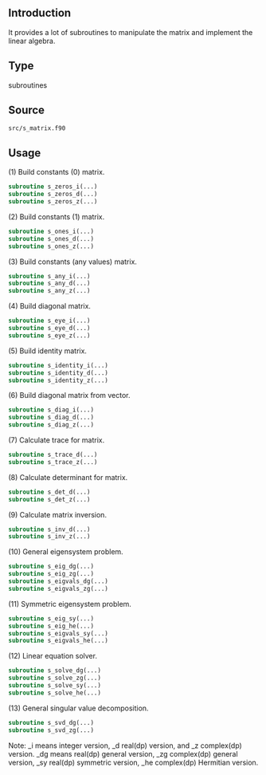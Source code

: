## Introduction

It provides a lot of subroutines to manipulate the matrix and implement the linear algebra.

## Type

subroutines

## Source

`src/s_matrix.f90`

## Usage

(1) Build constants (0) matrix.

```fortran
subroutine s_zeros_i(...)
subroutine s_zeros_d(...)
subroutine s_zeros_z(...)
```

(2) Build constants (1) matrix.

```fortran
subroutine s_ones_i(...)
subroutine s_ones_d(...)
subroutine s_ones_z(...)
```

(3) Build constants (any values) matrix.

```fortran
subroutine s_any_i(...)
subroutine s_any_d(...)
subroutine s_any_z(...)
```

(4) Build diagonal matrix.

```fortran
subroutine s_eye_i(...)
subroutine s_eye_d(...)
subroutine s_eye_z(...)
```

(5) Build identity matrix.

```fortran
subroutine s_identity_i(...)
subroutine s_identity_d(...)
subroutine s_identity_z(...)
```

(6) Build diagonal matrix from vector.

```fortran
subroutine s_diag_i(...)
subroutine s_diag_d(...)
subroutine s_diag_z(...)
```

(7) Calculate trace for matrix.

```fortran
subroutine s_trace_d(...)
subroutine s_trace_z(...)
```

(8) Calculate determinant for matrix.

```fortran
subroutine s_det_d(...)
subroutine s_det_z(...)
```

(9) Calculate matrix inversion.

```fortran
subroutine s_inv_d(...)
subroutine s_inv_z(...)
```

(10) General eigensystem problem.

```fortran
subroutine s_eig_dg(...)
subroutine s_eig_zg(...)
subroutine s_eigvals_dg(...)
subroutine s_eigvals_zg(...)
```

(11) Symmetric eigensystem problem.

```fortran
subroutine s_eig_sy(...)
subroutine s_eig_he(...)
subroutine s_eigvals_sy(...)
subroutine s_eigvals_he(...)
```

(12) Linear equation solver.

```fortran
subroutine s_solve_dg(...)
subroutine s_solve_zg(...)
subroutine s_solve_sy(...)
subroutine s_solve_he(...)
```

(13) General singular value decomposition.

```fortran
subroutine s_svd_dg(...)
subroutine s_svd_zg(...)
```

Note: _i means integer version, _d real(dp) version, and _z complex(dp) version. _dg means real(dp) general version, _zg complex(dp) general version, _sy real(dp) symmetric version, _he complex(dp) Hermitian version.

